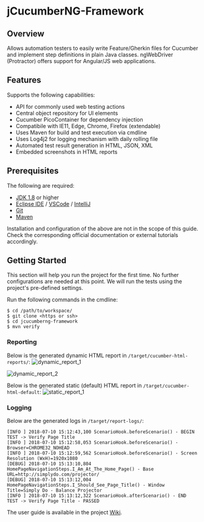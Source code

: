 # jCucumberNG-Framework

## Overview
Allows automation testers to easily write Feature/Gherkin files for Cucumber and implement step definitions in plain Java classes. ngWebDriver (Protractor) offers support for Angular/JS web applications.

## Features
Supports the following capabilities:
- API for commonly used web testing actions
- Central object repository for UI elements
- Cucumber PicoContainer for dependency injection
- Compatibile with IE11, Edge, Chrome, Firefox (extendable)
- Uses Maven for build and test execution via cmdline
- Uses Log4j2 for logging mechanism with daily rolling file
- Automated test result generation in HTML, JSON, XML
- Embedded screenshots in HTML reports

## Prerequisites
The following are required:
- [JDK 1.8](http://www.oracle.com/technetwork/java/javase/downloads/jdk8-downloads-2133151.html) or higher
- [Eclipse IDE](http://www.eclipse.org/downloads/eclipse-packages/) / [VSCode](https://code.visualstudio.com/download) / [IntelliJ](https://www.jetbrains.com/idea/download/#section=windows)
- [Git](https://git-scm.com/downloads)
- [Maven](https://maven.apache.org/download.cgi)

Installation and configuration of the above are not in the scope of this guide. Check the corresponding official documentation or external tutorials accordingly.

## Getting Started
This section will help you run the project for the first time. No further configurations are needed at this point. We will run the tests using the project's pre-defined settings.

Run the following commands in the cmdline:
~~~
$ cd /path/to/workspace/
$ git clone <https or ssh>
$ cd jcucumberng-framework
$ mvn verify
~~~

### Reporting
Below is the generated dynamic HTML report in `/target/cucumber-html-reports/`:
![dynamic_report_1](https://user-images.githubusercontent.com/28589393/42723826-fe23c716-8798-11e8-9b31-6e6148bba39a.png)

![dynamic_report_2](https://user-images.githubusercontent.com/28589393/42723842-75ee2386-8799-11e8-85d2-df309569c466.png)

Below is the generated static (default) HTML report in `/target/cucumber-html-default`:
![static_report_1](https://user-images.githubusercontent.com/28589393/42722129-31cbfd56-8779-11e8-8117-55a91f09a4db.png)

### Logging
Below are the generated logs in `/target/report-logs/`:
~~~
[INFO ] 2018-07-10 15:12:43,100 ScenarioHook.beforeScenario() - BEGIN TEST -> Verify Page Title
[INFO ] 2018-07-10 15:12:58,053 ScenarioHook.beforeScenario() - Browser=CHROME32_NOHEAD
[INFO ] 2018-07-10 15:12:59,562 ScenarioHook.beforeScenario() - Screen Resolution (WxH)=1920x1080
[DEBUG] 2018-07-10 15:13:10,804 HomePageNavigationSteps.I_Am_At_The_Home_Page() - Base URL=http://simplydo.com/projector/
[DEBUG] 2018-07-10 15:13:12,004 HomePageNavigationSteps.I_Should_See_Page_Title() - Window Title=Simply Do - Balance Projector
[INFO ] 2018-07-10 15:13:12,322 ScenarioHook.afterScenario() - END TEST -> Verify Page Title - PASSED
~~~

The user guide is available in the project [Wiki](https://github.com/kathyrollo/jcucumberng-framework/wiki).